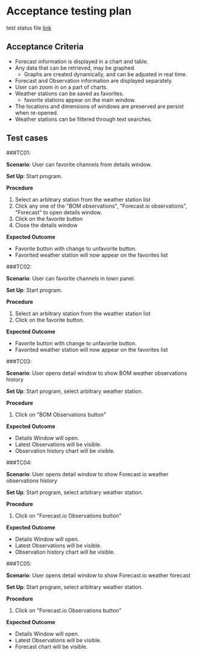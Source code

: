 # Acceptance testing plan

test status file [link]()  <!-- TODO -->

## Acceptance Criteria

- Forecast information is displayed in a chart and table.
- Any data that can be retrieved, may be graphed.
    - Graphs are created dynamically, and can be adjusted in real time.
- Forecast and Observation information are displayed separately.
- User can zoom in on a part of charts.
- Weather stations can be saved as favorites.
    - favorite stations appear on the main window.
- The locations and dimensions of windows are preserved are persist when re-opened.
- Weather stations can be filtered through text searches.

## Test cases

###TC01:

**Scenario**: User can favorite channels from details window.

**Set Up**: Start program.

**Procedure**
1. Select an arbitrary station from the weather station list
2. Click any one of the "BOM observations", "Forecast.io observations", "Forecast" to open details window.
3. Click on the favorite button
4. Close the details window

**Expected Outcome**
- Favorite button with change to unfavorite button.
- Favorited weather station will now appear on the favorites list

###TC02:

**Scenario**: User can favorite channels in town panel.

**Set Up**: Start program.

**Procedure**
1. Select an arbitrary station from the weather station list
2. Click on the favorite button.

**Expected Outcome**
- Favorite button with change to unfavorite button.
- Favorited weather station will now appear on the favorites list

###TC03:

**Scenario**: User opens detail window to show BOM weather observations history

**Set Up**: Start program, select arbitrary weather station.

**Procedure**
1. Click on "BOM Observations button"

**Expected Outcome**
- Details Window will open.
- Latest Observations will be visible.
- Observation history chart will be visible.

###TC04:

**Scenario**: User opens detail window to show Forecast.io weather observations history

**Set Up**: Start program, select arbitrary weather station.

**Procedure**
1. Click on "Forecast.io Observations button"

**Expected Outcome**
- Details Window will open.
- Latest Observations will be visible.
- Observation history chart will be visible.

###TC05:

**Scenario**: User opens detail window to show Forecast.io weather forecast

**Set Up**: Start program, select arbitrary weather station.

**Procedure**
1. Click on "Forecast.io Observations button"

**Expected Outcome**
- Details Window will open.
- Latest Observations will be visible.
- Forecast chart will be visible.

